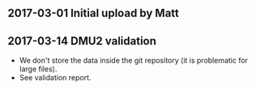 ## 2017-03-01 Initial upload by Matt

## 2017-03-14 DMU2 validation

- We don't store the data inside the git repository (it is problematic for
  large files).
- See validation report.
